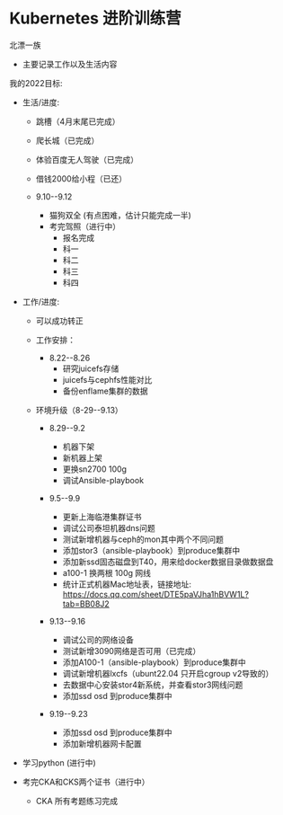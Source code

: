# **Kubernetes 进阶训练营**

北漂一族
  
  - 主要记录工作以及生活内容



我的2022目标:

  - 生活/进度:
      - 跳槽（4月末尾已完成）

      - 爬长城（已完成）
      - 体验百度无人驾驶（已完成）
      - 借钱2000给小程（已还）
      - 9.10--9.12
        - 猫狗双全 (有点困难，估计只能完成一半)
        - 考完驾照（进行中）
          - 报名完成
          - 科一
          - 科二
          - 科三
          - 科四

  - 工作/进度:
      - 可以成功转正

      - 工作安排：
          - 8.22--8.26
            - 研究juicefs存储
            - juicefs与cephfs性能对比
            - 备份enflame集群的数据
      - 环境升级（8-29--9.13）
          - 8.29--9.2 
            - 机器下架
            - 新机器上架
            - 更换sn2700 100g
            - 调试Ansible-playbook

          - 9.5--9.9
            - 更新上海临港集群证书
            - 调试公司泰坦机器dns问题
            - 测试新增机器与ceph的mon其中两个不同问题
            - 添加stor3（ansible-playbook）到produce集群中
            - 添加新ssd固态磁盘到T40，用来给docker数据目录做数据盘
            - a100-1 换两根 100g 网线 
            - 统计正式机器Mac地址表，链接地址: https://docs.qq.com/sheet/DTE5paVJha1hBVW1L?tab=BB08J2

          - 9.13--9.16
            - 调试公司的网络设备
            - 测试新增3090网络是否可用（已完成）
            - 添加A100-1（ansible-playbook）到produce集群中
            - 调试新增机器lxcfs（ubunt22.04 只开启cgroup v2导致的）
            - 去数据中心安装stor4新系统，并查看stor3网线问题
            - 添加ssd osd 到produce集群中
          - 9.19--9.23
            - 添加ssd osd 到produce集群中
            - 添加新增机器网卡配置
  - 学习python (进行中)
  - 考完CKA和CKS两个证书（进行中）
      - CKA 所有考题练习完成




